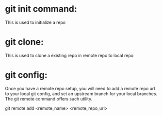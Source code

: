 
# git init command:

This is used to initialize a repo

# git clone:

This is used to clone a existing repo in remote repo to local repo

# git config:

Once you have a remote repo setup, you will need to add a remote repo url to your local git config, and set an upstream branch for your local branches. The git remote command offers such utility.

git remote add <remote_name> <remote_repo_url>